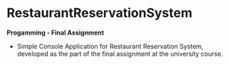 # RestaurantReservationSystem

**Progamming - Final Assignment**
  - Simple Console Application for Restaurant Reservation System, developed as the part of the final assignment at the university course.

